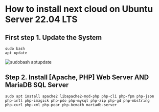 # How to install next cloud on Ubuntu Server 22.04 LTS
## First step 1. Update the System

```
sudo bash
apt update
```
![sudobash aptupdate](https://user-images.githubusercontent.com/94937145/205809580-566aa8d9-9f68-4619-8028-e70d1bec9a8e.png)

## Step 2.  Install [Apache, PHP] Web Server AND MariaDB SQL Server

```
sudo apt install apache2 libapache2-mod-php php-cli php-fpm php-json php-intl php-imagick php-pdo php-mysql php-zip php-gd php-mbstring php-curl php-xml php-pear php-bcmath mariadb-server
```
